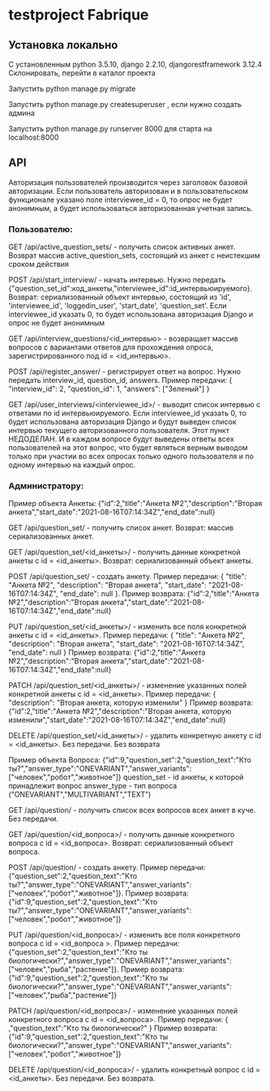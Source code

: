 # testproject Fabrique

## Установка локально

C установленным python 3.5.10, django 2.2.10, djangorestframework 3.12.4
Склонировать, перейти в каталог проекта

Запустить 
	python manage.py migrate

Запустить 
	python manage.py createsuperuser 
, если нужно создать админа

Запустить 
	python manage.py runserver 8000
для старта на localhost:8000

## API

Авторизация пользователей производится через заголовок базовой авторизации. Если пользователь авторизован и в пользовательском функционале указано поле interviewee_id = 0, то опрос не будет анонимным, а будет использоваться авторизованная учетная запись.

### Пользователю:

GET /api/active_question_sets/ - получить список активных анкет. Возврат массив active_question_sets, состоящий из анкет с неистекшим сроком действия

POST /api/start_interview/ - начать интервью. Нужно передать {"question_set_id":код_анкеты,"interviewee_id":id_интервьюируемого}. Возврат: сериализованный объект интервью, состоящий из 'id', 'interviewee_id', 'loggedin_user', 'start_date', 'question_set'. Если interviewee_id указать 0, то будет использована авторизация Django и опрос не будет анонимным

GET /api/interview_questions/<id_интервью> - возвращает массив вопросов с вариантами ответов для прохождения опроса, зарегистрированного под id = <id_интервью>.

POST /api/register_answer/ - регистрирует ответ на вопрос. Нужно передать interview_id, question_id, answers. Пример передачи: { "interview_id": 2, "question_id": 1, "answers": ["Зеленый"] }

GET /api/user_interviews/<interviewee_id>/ - выводит список интервью с ответами по id интервьюируемого. Если interviewee_id указать 0, то будет использована авторизация Django и будут выведен список интервью текущего авторизованного пользователя. Этот пункт НЕДОДЕЛАН. И в каждом вопросе будут выведены ответы всех пользователей на этот вопрос, что будет являться верным выводом только при участии во всех опросах только одного пользователя и по одному интервью на каждый опрос.

### Администратору:

Пример объекта Анкеты: {"id":2,"title":"Анкета №2","description":"Вторая анкета","start_date":"2021-08-16T07:14:34Z","end_date":null}

GET /api/question_set/ - получить список анкет. Возврат: массив сериализованных анкет.

GET /api/question_set/<id_анкеты>/ - получить данные конкретной анкеты с id = <id_анкеты>. Возврат: сериализованный объект анкеты.

POST /api/question_set/ - создать анкету. Пример передачи: { "title": "Анкета №2", "description": "Вторая анкета", "start_date": "2021-08-16T07:14:34Z", "end_date": null }. Пример возврата: {"id":2,"title":"Анкета №2","description":"Вторая анкета","start_date":"2021-08-16T07:14:34Z","end_date":null}

PUT /api/question_set/<id_анкеты>/ - изменить все поля конкретной анкеты с id = <id_анкеты>. Пример передачи:  { "title": "Анкета №2", "description": "Вторая анкета", "start_date": "2021-08-16T07:14:34Z", "end_date": null }  Пример возврата: {"id":2,"title":"Анкета №2","description":"Вторая анкета","start_date":"2021-08-16T07:14:34Z","end_date":null}

PATCH /api/question_set/<id_анкеты>/ - изменение указанных полей конкретной анкеты с id = <id_анкеты>. Пример передачи:  { "description": "Вторая анкета, которую изменили" }  Пример возврата: {"id":2,"title":"Анкета №2","description":"Вторая анкета, которую изменили","start_date":"2021-08-16T07:14:34Z","end_date":null}

DELETE /api/question_set/<id_анкеты>/ - удалить конкретную анкету с id = <id_анкеты>. Без передачи. Без возврата


Пример объекта Вопроса: {"id":9,"question_set":2,"question_text":"Кто ты?","answer_type":"ONEVARIANT","answer_variants":["человек","робот","животное"]}
question_set - id анкеты, к которой принадлежит вопрос
answer_type - тип вопроса ("ONEVARIANT","MULTIVARIANT","TEXT")

GET /api/question/ - получить список всех вопросов всех анкет в куче. Без передачи.

GET /api/question/<id_вопроса>/ - получить данные конкретного вопроса с id = <id_вопроса>. Возврат: сериализованный объект вопроса.

POST /api/question/ - создать анкету. Пример передачи:  {"question_set":2,"question_text":"Кто ты?","answer_type":"ONEVARIANT","answer_variants":["человек","робот","животное"]}. Пример возврата:  {"id":9,"question_set":2,"question_text":"Кто ты?","answer_type":"ONEVARIANT","answer_variants":["человек","робот","животное"]}

PUT /api/question/<id_вопроса>/ - изменить все поля конкретного вопроса с id = <id_вопроса >. Пример передачи:  {"question_set":2,"question_text":"Кто ты биологически?","answer_type":"ONEVARIANT","answer_variants":["человек","рыба","растение"]}. Пример возврата:  {"id":9,"question_set":2,"question_text":"Кто ты биологически?","answer_type":"ONEVARIANT","answer_variants":["человек","рыба","растение"]}

PATCH /api/question/<id_вопроса>/ - изменение указанных полей конкретного вопроса с id = <id_вопроса>. Пример передачи:  { ,"question_text":"Кто ты биологически?" }  Пример возврата: {"id":9,"question_set":2,"question_text":"Кто ты биологически?","answer_type":"ONEVARIANT","answer_variants":["человек","робот","животное"]}

DELETE /api/question/<id_вопроса>/ - удалить конкретный вопрос с id = <id_анкеты>. Без передачи. Без возврата.

